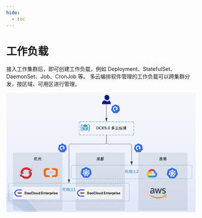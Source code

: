 ```yaml
---
hide:
  - toc
---
```


# 工作负载

接入工作集群后，即可创建工作负载，例如 Deployment、StatefulSet、DaemonSet、Job、CronJob 等。
多云编排软件管理的工作负载可以跨集群分发，按区域、可用区进行管理。

![workload](../images/workload01.png)
